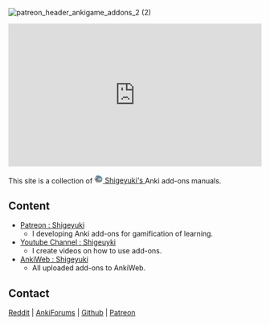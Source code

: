 

![patreon_header_ankigame_addons_2 (2)](https://github.com/shigeyukey/AnkiArcade/assets/124401518/4dcc3e40-158d-4ccf-b1cf-5b97bdad0c4a)

<iframe src="https://www.youtube.com/embed/t50NZagCsYk?list=PLZhrgD6s-LFVsEhxRdEHf_OkGVe2YZfeo" frameborder="0" allow="accelerometer; autoplay; clipboard-write; encrypted-media; gyroscope; picture-in-picture" allowfullscreen style="aspect-ratio: 16/9; width: 100%;"></iframe>


This site is a collection of [ <img src="https://raw.githubusercontent.com/shigeyukey/Anki-Manuals-jp/main/Shigeyuki_icon.png" style="width: 1.2em; height: 2 em;"> Shigeyuki's ](http://patreon.com/Shigeyuki) Anki add-ons manuals.

## Content

 * [Patreon : Shigeyuki](https://www.patreon.com/Shigeyuki)
   * I developing Anki add-ons for gamification of learning.
 * [Youtube Channel : Shigeuyki](https://www.youtube.com/@shigeyuki5397/videos)
   * I create videos on how to use add-ons.
 * [AnkiWeb : Shigeyuki](https://ankiweb.net/shared/by-author/1428126516)
   * All uploaded add-ons to AnkiWeb.

## Contact
 [Reddit](https://new.reddit.com/r/Anki/comments/1b0eybn/simple_fix_of_broken_addons_for_the_latest_anki/)
 | [AnkiForums](https://forums.ankiweb.net/t/simple-fix-of-broken-add-ons-for-the-latest-anki-by-shige/41650)
 | [Github](https://github.com/shigeyukey/my_addons/issues)
 | [Patreon](https://www.patreon.com/Shigeyuki)
